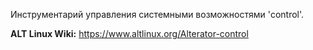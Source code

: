 Инструментарий управления системными возможностями 'control'.

**ALT Linux Wiki:** <https://www.altlinux.org/Alterator-control>
